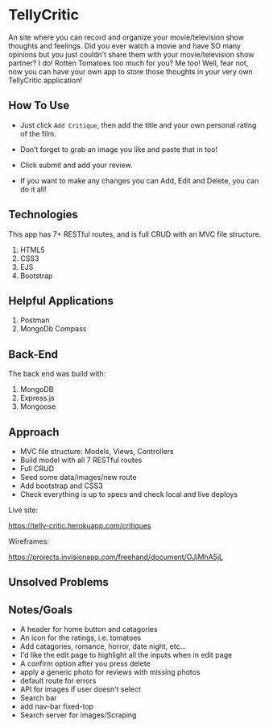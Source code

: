 # TellyCritic 

An site where you can record and organize your movie/television show thoughts and feelings. 
Did you ever watch a movie and have SO many opinions but you just couldn’t share them with your movie/television show partner? 
I do! 
Rotten Tomatoes too much for you? 
Me too! 
Well, fear not, now you can have your own app to store those thoughts in your very own TellyCritic application! 

## How To Use

- Just click `Add Critique`, then add the title and your own personal rating of the film. 

- Don’t forget to grab an image you like and paste that in too! 

- Click submit and add your review. 

- If you want to make any changes you can Add, Edit and Delete, you can do it all!


## Technologies

This app has 7+ RESTful routes, and is full CRUD with an MVC file structure. 

1. HTML5
2. CSS3
3. EJS
4. Bootstrap 

## Helpful Applications

1. Postman
2. MongoDb Compass

## Back-End

The back end was build with:

1. MongoDB
2. Express.js
3. Mongoose

## Approach

- MVC file structure: Models, Views, Controllers
- Build model with all 7 RESTful routes
- Full CRUD
- Seed some data/images/new route 
- Add bootstrap and CSS3
- Check everything is up to specs and check local and live deploys


Live site:

https://telly-critic.herokuapp.com/critiques

Wireframes:

https://projects.invisionapp.com/freehand/document/OJjMhA5jL


## Unsolved Problems


## Notes/Goals

- A header for home button and catagories
- An icon for the ratings, i.e. tomatoes
- Add catagories, romance, horror, date night, etc...
- I'd like the edit page to highlight all the inputs when in edit page
- A confirm option after you press delete 
- apply a generic photo for reviews with missing photos
- default route for errors
- API for images if user doesn't select
- Search bar
- add nav-bar fixed-top
- Search server for images/Scraping


